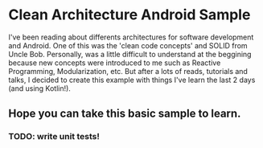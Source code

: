 # Clean Architecture Android Sample

I've been reading about differents architectures for software development and Android. One of this was the 'clean code concepts' and SOLID from Uncle Bob. Personally, was a little difficult to understand at the beggining because new concepts were introduced to me such as Reactive Programming, Modularization, etc. But after a lots of reads, tutorials and talks, I decided to create this example with things I've learn the last 2 days (and using Kotlin!).

Hope you can take this basic sample to learn.
---

### TODO: write unit tests!
